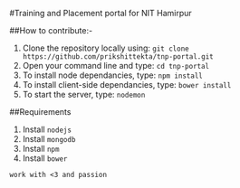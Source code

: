 #Training and Placement portal for NIT Hamirpur

##How to contribute:-
1. Clone the repository locally using: `git clone https://github.com/prikshittekta/tnp-portal.git`
2. Open your command line and type: `cd tnp-portal`
3. To install node dependancies, type: `npm install`
4. To install client-side dependancies, type: `bower install`
5. To start the server, type: `nodemon`

##Requirements
1. Install `nodejs`
2. Install `mongodb`
3. Install `npm`
4. Install `bower`

`work with <3 and passion`
